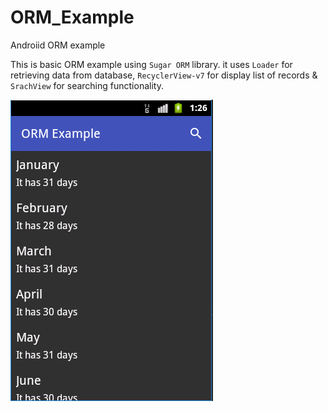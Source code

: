 # ORM_Example
Androiid ORM example

This is basic ORM example using `Sugar ORM` library. it uses `Loader` for retrieving data from database, `RecyclerView-v7` for display list of records & `SrachView` for searching functionality.

<img src="https://github.com/hy-1710/ORM_Example/blob/master/orm.PNG?raw=true" />

